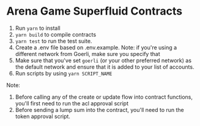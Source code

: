 # Arena Game Superfluid Contracts

1. Run `yarn` to install
2. `yarn build` to compile contracts
3. `yarn test` to run the test suite.
4. Create a .env file based on .env.example. Note: if you're using a different network from Goerli, make sure you specify that
5. Make sure that you've set `goerli` (or your other preferred network) as the default network and ensure that it is added to your list of accounts.
6. Run scripts by using `yarn SCRIPT_NAME`

Note:

1. Before calling any of the create or update flow into contract functions, you'll first need to run the acl approval script
2. Before sending a lump sum into the contract, you'll need to run the token approval script.
